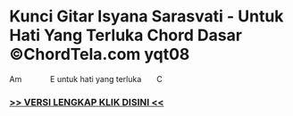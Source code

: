 
 # Kunci Gitar Isyana Sarasvati - Untuk Hati Yang Terluka Chord Dasar ©ChordTela.com yqt08


Am             E untuk hati yang terluka       C

###  <a href="https://shortlighzx.web.app?sq=Kunci Gitar Isyana Sarasvati - Untuk Hati Yang Terluka Chord Dasar ©ChordTela.com"> >> VERSI LENGKAP KLIK DISINI << </a>

